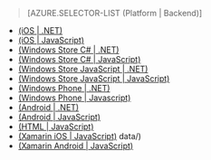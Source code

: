 ﻿> [AZURE.SELECTOR-LIST (Platform | Backend)]
- [(iOS | .NET)](/fr-FR/documentation/articles/mobile-services-dotnet-backend-ios-authorize-users-in-scripts/)
- [(iOS | JavaScript)](/fr-FR/documentation/articles/mobile-services-ios-authorize-users-in-scripts/)
- [(Windows Store C# | .NET)](/fr-FR/documentation/articles/mobile-services-dotnet-backend-windows-store-dotnet-authorize-users-in-scripts/)
- [(Windows Store C# | JavaScript)](/fr-FR/documentation/articles/mobile-services-windows-store-dotnet-authorize-users-in-scripts/)
- [(Windows Store JavaScript | .NET)](/fr-FR/documentation/articles/mobile-services-dotnet-backend-windows-store-javascript-authorize-users-in-scripts/)
- [(Windows Store JavaScript | JavaScript)](/fr-FR/documentation/articles/mobile-services-windows-store-javascript-authorize-users-in-scripts/)
- [(Windows Phone | .NET)](/fr-FR/documentation/articles/mobile-services-dotnet-backend-windows-phone-authorize-users-in-scripts/)
- [(Windows Phone | Javascript)](/fr-FR/documentation/articles/mobile-services-windows-phone-authorize-users-in-scripts/)
- [(Android | .NET)](/fr-FR/documentation/articles/mobile-services-dotnet-backend-android-authorize-users-in-scripts/)
- [(Android | JavaScript)](/fr-FR/documentation/articles/mobile-services-android-authorize-users-in-scripts/)
- [(HTML | JavaScript)](/fr-FR/documentation/articles/mobile-services-html-authorize-users-in-scripts/)
- [(Xamarin iOS | JavaScript)](/fr-FR/documentation/articles/partner-xamarin-mobile-services-ios-authorize-users-in-scripts/)
data/)
- [(Xamarin Android | JavaScript)](/fr-FR/documentation/articles/partner-xamarin-mobile-services-android-authorize-users-in-scripts/)
<!--HONumber=42-->
